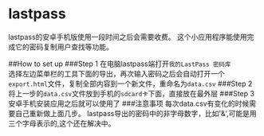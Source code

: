 # lastpass
lastpass的安卓手机版使用一段时间之后会需要收费。
这个小应用程序能使用完成它的密码复制用户查找等功能。

##How to set up
###Step 1
在电脑lastpass端打开`我的LastPass 密码库` <br>
选择左边菜单栏的工具下面的导出，再次输入密码之后会自动打开一个`export.html`文件，复制全部内容到一个新文件，重命名为`data.csv`
###Step 2
将上一步的`data.csv`文件放到手机的`sdcard卡`下面，直接放在最外层
###Step 3
安卓手机安装应用之后就可以使用了
###注意事项
每次data.csv有变化的时候需要自己重新做上面几步。
lastpass导出的密码中的非字母数字，比如'&',可能是用三个字母表示的,这个还在解决中。

